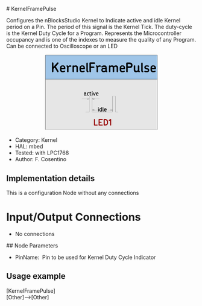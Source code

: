# KernelFramePulse

Configures the nBlocksStudio Kernel to Indicate active and idle Kernel period on a Pin. The period of this signal is the Kernel Tick. The duty-cycle is the Kernel Duty Cycle for a Program. Represents the Microcontroller occupancy and is one of the indexes to measure the quality of any Program. Can be connected to Oscilloscope or an LED 

<p align="center">
<img
src="img/01.PNG"
width = 300
/>
</p> 

 *  Category: Kernel
 *  HAL: mbed
 *  Tested: with LPC1768
 *  Author: F. Cosentino

## Implementation details

This is a configuration Node without any connections


# Input/Output Connections

 *  No connections

## Node Parameters 
 *  PinName:  Pin to be used for Kernel Duty Cycle Indicator

## Usage example
[KernelFramePulse]  
[Other]-->[Other] 
